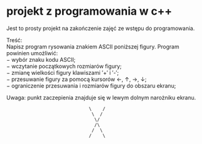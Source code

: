 # projekt z programowania w c++


Jest to prosty projekt na zakończenie zajęć ze wstępu do programowania.


Treść: <br>
Napisz program rysowania znakiem ASCII poniższej figury. Program powinien umożliwić:<br>
− wybór znaku kodu ASCII;<br>
− wczytanie początkowych rozmiarów figury;<br>
− zmianę wielkości figury klawiszami ′+′ i ′-′;<br>
− przesuwanie figury za pomocą kursorów ←, ↑, →, ↓;<br>
− ograniczenie przesuwania i rozmiarów figury do obszaru ekranu;<br>

Uwaga: punkt zaczepienia znajduje się w lewym dolnym narożniku ekranu.


                                  \    /
                                   \  /
                                    \/
                                    /\
                                   /  \
                                  /    \
